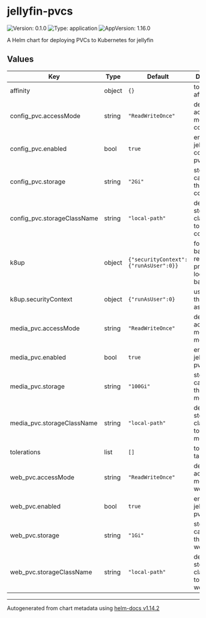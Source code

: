 # jellyfin-pvcs

![Version: 0.1.0](https://img.shields.io/badge/Version-0.1.0-informational?style=flat-square) ![Type: application](https://img.shields.io/badge/Type-application-informational?style=flat-square) ![AppVersion: 1.16.0](https://img.shields.io/badge/AppVersion-1.16.0-informational?style=flat-square)

A Helm chart for deploying PVCs to Kubernetes for jellyfin

## Values

| Key | Type | Default | Description |
|-----|------|---------|-------------|
| affinity | object | `{}` | tolerate affinity |
| config_pvc.accessMode | string | `"ReadWriteOnce"` | default access mode for the config pvc |
| config_pvc.enabled | bool | `true` | enable jellyfin configuration pvc |
| config_pvc.storage | string | `"2Gi"` | storage capacity for the jellyfin config pvc |
| config_pvc.storageClassName | string | `"local-path"` | default storage class name to use for config pvc |
| k8up | object | `{"securityContext":{"runAsUser":0}}` | for enabling backups to a remote s3 provider or local disk backup |
| k8up.securityContext | object | `{"runAsUser":0}` | user to run the backups as |
| media_pvc.accessMode | string | `"ReadWriteOnce"` | default access mode for the media pvc |
| media_pvc.enabled | bool | `true` | enable jellyfin media pvc |
| media_pvc.storage | string | `"100Gi"` | storage capacity for the jellyfin media pvc |
| media_pvc.storageClassName | string | `"local-path"` | default storage class name to use for media pvc |
| tolerations | list | `[]` | tolerate taints |
| web_pvc.accessMode | string | `"ReadWriteOnce"` | default access mode for the web pvc |
| web_pvc.enabled | bool | `true` | enable jellyfin web pvc |
| web_pvc.storage | string | `"1Gi"` | storage capacity for the jellyfin web pvc |
| web_pvc.storageClassName | string | `"local-path"` | default storage class name to use for web pvc |

----------------------------------------------
Autogenerated from chart metadata using [helm-docs v1.14.2](https://github.com/norwoodj/helm-docs/releases/v1.14.2)
